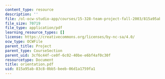 ```yaml
---
content_type: resource
description: ''
file: /ol-ocw-studio-app/courses/15-328-team-project-fall-2003/815a95ab83c80bb5beeb06d1a1759fa1_orientation.pdf
file_size: 70719
file_type: application/pdf
learning_resource_types: []
license: https://creativecommons.org/licenses/by-nc-sa/4.0/
ocw_type: OCWFile
parent_title: Project
parent_type: CourseSection
parent_uid: 3cf6c44f-ce0f-6c02-40be-e6bf4af0c30f
resourcetype: Document
title: orientation.pdf
uid: 815a95ab-83c8-0bb5-beeb-06d1a1759fa1
---
```

